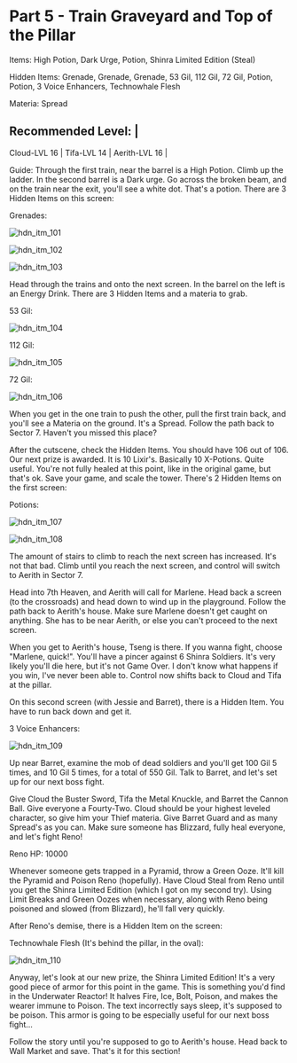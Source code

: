 # Part 5 - Train Graveyard and Top of the Pillar

Items: High Potion, Dark Urge, Potion, Shinra Limited Edition (Steal)

Hidden Items: Grenade, Grenade, Grenade, 53 Gil, 112 Gil, 72 Gil, Potion,
Potion, 3 Voice Enhancers, Technowhale Flesh

Materia: Spread

Recommended Level: |
--------------------
Cloud-LVL 16 |
Tifa-LVL 14 |
Aerith-LVL 16 |

Guide: Through the first train, near the barrel is a High Potion. Climb up the
ladder. In the second barrel is a Dark urge. Go across the broken beam, and on
the train near the exit, you'll see a white dot. That's a potion. There are 3
Hidden Items on this screen:

Grenades:

![hdn_itm_101](https://cloud.githubusercontent.com/assets/4260395/5240060/d7197662-78c8-11e4-9674-5f6a0673bbc6.jpg)

![hdn_itm_102](https://cloud.githubusercontent.com/assets/4260395/5240061/d7b652d4-78c8-11e4-9b5b-574a2d6eaca9.jpg)

![hdn_itm_103](https://cloud.githubusercontent.com/assets/4260395/5240062/d82bcfd2-78c8-11e4-927d-fd64eb511e9e.jpg)

Head through the trains and onto the next screen. In the barrel on the left
is an Energy Drink. There are 3 Hidden Items and a materia to grab.

53 Gil:

![hdn_itm_104](https://cloud.githubusercontent.com/assets/4260395/5240063/d830891e-78c8-11e4-9d7e-d902b8276669.jpg)

112 Gil:

![hdn_itm_105](https://cloud.githubusercontent.com/assets/4260395/5240067/d9d4d61c-78c8-11e4-8505-f3ad3f1ceace.jpg)

72 Gil:

![hdn_itm_106](https://cloud.githubusercontent.com/assets/4260395/5240102/65d49f94-78c9-11e4-8d47-4a55fb414854.jpg)

When you get in the one train to push the other, pull the first train back,
and you'll see a Materia on the ground. It's a Spread. Follow the path back
to Sector 7. Haven't you missed this place?

After the cutscene, check the Hidden Items. You should have 106 out of 106.
Our next prize is awarded. It is 10 Lixir's. Basically 10 X-Potions. Quite
useful. You're not fully healed at this point, like in the original game, but
that's ok. Save your game, and scale the tower. There's 2 Hidden Items on the
first screen:

Potions:

![hdn_itm_107](https://cloud.githubusercontent.com/assets/4260395/5240103/65dab802-78c9-11e4-9583-c3697b0866ba.jpg)

![hdn_itm_108](https://cloud.githubusercontent.com/assets/4260395/5240064/d84242bc-78c8-11e4-9071-dbdd12b8693f.jpg)

The amount of stairs to climb to reach the next screen has increased. It's
not that bad. Climb until you reach the next screen, and control will switch
to Aerith in Sector 7.

Head into 7th Heaven, and Aerith will call for Marlene. Head back a screen
(to the crossroads) and head down to wind up in the playground. Follow the
path back to Aerith's house. Make sure Marlene doesn't get caught on anything.
She has to be near Aerith, or else you can't proceed to the next screen.

When you get to Aerith's house, Tseng is there. If you wanna fight, choose
"Marlene, quick!". You'll have a pincer against 6 Shinra Soldiers. It's very
likely you'll die here, but it's not Game Over. I don't know what happens if
you win, I've never been able to. Control now shifts back to Cloud and Tifa at
the pillar.

On this second screen (with Jessie and Barret), there is a Hidden Item. You
have to run back down and get it.

3 Voice Enhancers:

![hdn_itm_109](https://cloud.githubusercontent.com/assets/4260395/5240065/d8b2a124-78c8-11e4-8965-f229cc327958.jpg)

Up near Barret, examine the mob of dead soldiers and you'll get 100 Gil 5
times, and 10 Gil 5 times, for a total of 550 Gil. Talk to Barret, and let's
set up for our next boss fight.

Give Cloud the Buster Sword, Tifa the Metal Knuckle, and Barret the Cannon
Ball. Give everyone a Fourty-Two. Cloud should be your highest leveled
character, so give him your Thief materia. Give Barret Guard and as many
Spread's as you can. Make sure someone has Blizzard, fully heal everyone, and
let's fight Reno!

Reno
HP: 10000

Whenever someone gets trapped in a Pyramid, throw a Green Ooze. It'll kill
the Pyramid and Poison Reno (hopefully). Have Cloud Steal from Reno until you
get the Shinra Limited Edition (which I got on my second try). Using Limit
Breaks and Green Oozes when necessary, along with Reno being poisoned and
slowed (from Blizzard), he'll fall very quickly.

After Reno's demise, there is a Hidden Item on the screen:

Technowhale Flesh (It's behind the pillar, in the oval):

![hdn_itm_110](https://cloud.githubusercontent.com/assets/4260395/5240066/d8bc891e-78c8-11e4-8d04-9184670fa6e0.jpg)

Anyway, let's look at our new prize, the Shinra Limited Edition! It's a very
good piece of armor for this point in the game. This is something you'd find
in the Underwater Reactor! It halves Fire, Ice, Bolt, Poison, and makes the
wearer immune to Poison. The text incorrectly says sleep, it's supposed to be
poison. This armor is going to be especially useful for our next boss fight...

Follow the story until you're supposed to go to Aerith's house. Head back to
Wall Market and save. That's it for this section!
